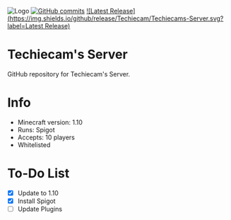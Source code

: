 ![Logo](https://cloud.githubusercontent.com/assets/20188037/16421438/08489afa-3da9-11e6-84c2-8c7ba267add8.PNG)
[![GitHub commits](https://img.shields.io/github/commits-since/Techiecam/Techiecams-Server/0.01-alpha.svg)]()
[![Latest Release](https://img.shields.io/github/release/Techiecam/Techiecams-Server.svg?label=Latest Release)](https://github.com/Techiecam/Techiecams-Server/releases)

# Techiecam's Server

GitHub repository for Techiecam's Server.

# Info

* Minecraft version: 1.10
* Runs: Spigot
* Accepts: 10 players
* Whitelisted

# To-Do List

- [x] Update to 1.10
- [x] Install Spigot
- [ ] Update Plugins
